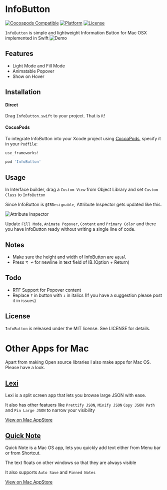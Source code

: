 # InfoButton

[![Cocoapods Compatible](https://img.shields.io/cocoapods/v/InfoButton.svg)](https://img.shields.io/cocoapods/v/InfoButton.svg)
[![Platform](https://img.shields.io/cocoapods/p/InfoButton.svg)](http://cocoadocs.org/docsets/InfoButton)
[![License](https://img.shields.io/cocoapods/l/InfoButton.svg)](http://cocoadocs.org/docsets/InfoButton)

`InfoButton` is simple and lightweight Information Button for Mac OSX implemented in Swift
![Demo](./images/demo.png)

## Features

- Light Mode and Fill Mode
- Animatable Popover
- Show on Hover

## Installation

#### Direct

Drag `InfoButton.swift` to your project. That is it!

#### CocoaPods

To integrate InfoButton into your Xcode project using [CocoaPods](http://cocoapods.org), specify it in your `Podfile`:

```ruby
use_frameworks!

pod 'InfoButton'
```

## Usage

In Interface builder, drag a `Custom View` from Object Library and set `Custom Class` to `InfoButton`

Since InfoButton is `@IBDesignable`, Attribute Inspector gets updated like this.

![Attribute Inspector](./images/attrInsp.png)

Update `Fill Mode`, `Animate Popover`, `Content` and `Primary Color` and there you have InfoButton ready without writing a single line of code.

## Notes

- Make sure the height and width of InfoButton are `equal`
- Press <kbd>⌥ ↩</kbd> for newline in text field of IB.(Option + Return)

## Todo

- RTF Support for Popover content
- Replace `?` in button with `i` in italics (If you have a suggestion please post it in issues)

## License

`InfoButton` is released under the MIT license. See LICENSE for details.

# Other Apps for Mac
Apart from making Open source libraries I also make apps for Mac OS. Please have a look.

## [Lexi](https://apps.apple.com/tr/app/lexi-visual-json-browser/id1462580127?mt=12)
Lexi is a split screen app that lets you browse large JSON with ease.

It also has other featuers like `Prettify JSON`, `Minify JSON` `Copy JSON Path` and `Pin Large JSON` to narrow your visibility

[View on Mac AppStore](https://apps.apple.com/tr/app/lexi-visual-json-browser/id1462580127?mt=12) 

## [Quick Note](https://apps.apple.com/in/app/quicknote-one-click-notes/id1472935217?mt=12) 
Quick Note is a Mac OS app, lets you quickly add text either from Menu bar or from Shortcut.

The text floats on other windows so that they are always visible

It also supports `Auto Save` and `Pinned Notes`

[View on Mac AppStore](https://apps.apple.com/in/app/quicknote-one-click-notes/id1472935217?mt=12) 

